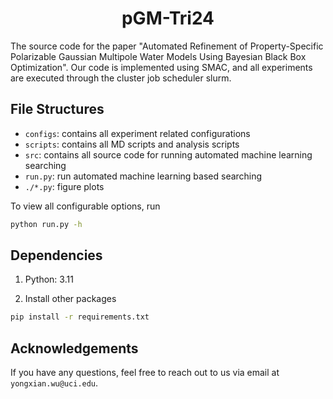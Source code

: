 <h1 align="center"><strong>pGM-Tri24</strong></h1>

The source code for the paper "Automated Refinement of Property-Specific Polarizable Gaussian Multipole Water Models
Using Bayesian Black Box Optimization".
Our code is implemented using SMAC, and all experiments are executed through the cluster job scheduler slurm.

## File Structures

- `configs`: contains all experiment related configurations
- `scripts`: contains all MD scripts and analysis scripts
- `src`: contains all source code for running automated machine learning searching
- `run.py`: run automated machine learning based searching
- `./*.py`: figure plots

To view all configurable options, run

```bash
python run.py -h
```

## Dependencies

1. Python: 3.11

2. Install other packages

```bash
pip install -r requirements.txt
```

## Acknowledgements

If you have any questions, feel free to reach out to us via email at `yongxian.wu@uci.edu`.
